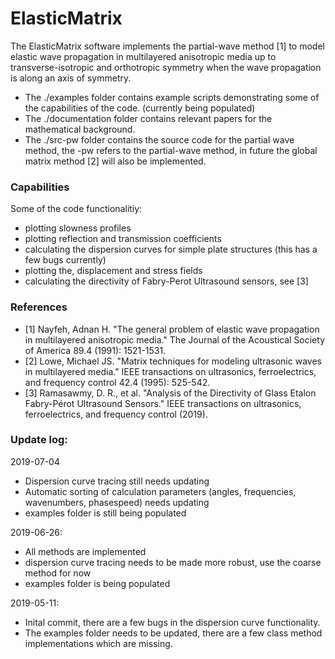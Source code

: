 # ElasticMatrix
The ElasticMatrix software implements the partial-wave method [1] to model elastic wave propagation in multilayered anisotropic media up to transverse-isotropic and orthotropic symmetry when the wave propagation is along an axis of symmetry.

- The ./examples folder contains example scripts demonstrating some of the capabilities of the code. (currently being populated)
- The ./documentation folder contains relevant papers for the mathematical background.
- The ./src-pw folder contains the source code for the partial wave method, the -pw refers to the partial-wave method, in future the global matrix method [2] will also be implemented.

### Capabilities
Some of the code functionalitiy:
- plotting slowness profiles
- plotting reflection and transmission coefficients
- calculating the dispersion curves for simple plate structures (this has a few bugs currently)
- plotting the, displacement and stress fields
- calculating the directivity of Fabry-Perot Ultrasound sensors, see [3]

### References
- [1] Nayfeh, Adnan H. "The general problem of elastic wave propagation in multilayered anisotropic media." The Journal of the Acoustical Society of America 89.4 (1991): 1521-1531.
- [2] Lowe, Michael JS. "Matrix techniques for modeling ultrasonic waves in multilayered media." IEEE transactions on ultrasonics, ferroelectrics, and frequency control 42.4 (1995): 525-542.
- [3] Ramasawmy, D. R., et al. "Analysis of the Directivity of Glass Etalon Fabry-Pérot Ultrasound Sensors." IEEE transactions on ultrasonics, ferroelectrics, and frequency control (2019).

### Update log:
2019-07-04
- Dispersion curve tracing still needs updating
- Automatic sorting of calculation parameters (angles, frequencies, wavenumbers, phasespeed) needs updating
- examples folder is still being populated

2019-06-26: 
- All methods are implemented 
- dispersion curve tracing needs to be made more robust, use the coarse method for now
- examples folder is being populated

2019-05-11:
- Inital commit, there are a few bugs in the dispersion curve functionality.
- The examples folder needs to be updated, there are a few class method implementations which are missing.              

